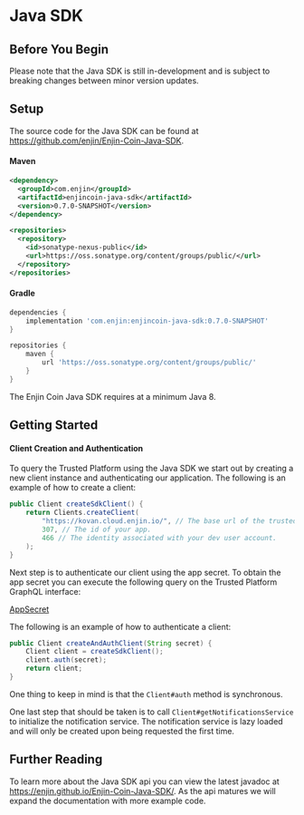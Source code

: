 # Java SDK

## Before You Begin

Please note that the Java SDK is still in-development and is subject to breaking changes between
minor version updates.

## Setup

The source code for the Java SDK can be found at https://github.com/enjin/Enjin-Coin-Java-SDK.

#### Maven

```xml
<dependency>
  <groupId>com.enjin</groupId>
  <artifactId>enjincoin-java-sdk</artifactId>
  <version>0.7.0-SNAPSHOT</version>
</dependency>

<repositories>
  <repository>
    <id>sonatype-nexus-public</id>
    <url>https://oss.sonatype.org/content/groups/public/</url>
  </repository>
</repositories>
```

#### Gradle

```groovy
dependencies {
    implementation 'com.enjin:enjincoin-java-sdk:0.7.0-SNAPSHOT'
}

repositories {
    maven {
        url 'https://oss.sonatype.org/content/groups/public/'
    }
}
```

The Enjin Coin Java SDK requires at a minimum Java 8.

## Getting Started

#### Client Creation and Authentication

To query the Trusted Platform using the Java SDK we start out by creating a new client instance
and authenticating our application. The following is an example of how to create a client:

```java
public Client createSdkClient() {
    return Clients.createClient(
        "https://kovan.cloud.enjin.io/", // The base url of the trusted platform you wish to communicate with.
        307, // The id of your app.
        466 // The identity associated with your dev user account.
    );
}
```

Next step is to authenticate our client using the app secret. To obtain the app secret you can execute
the following query on the Trusted Platform GraphQL interface:

[AppSecret](../examples/AppSecret.gql)


The following is an example of how to authenticate a client:

```java
public Client createAndAuthClient(String secret) {
    Client client = createSdkClient();
    client.auth(secret);
    return client;
}
```

One thing to keep in mind is that the ```Client#auth``` method is synchronous.

One last step that should be taken is to call ```Client#getNotificationsService``` to initialize the
notification service. The notification service is lazy loaded and will only be created upon being
requested the first time.

## Further Reading

To learn more about the Java SDK api you can view the latest javadoc at
https://enjin.github.io/Enjin-Coin-Java-SDK/. As the api matures we will expand the documentation
with more example code.
